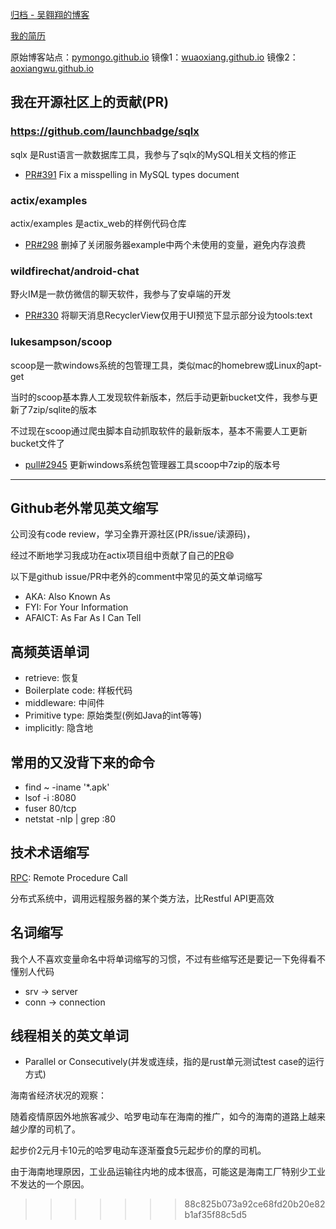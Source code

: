 [归档 - 吴翱翔的博客](/)

[我的简历](/redirect/resume.html)

原始博客站点：[pymongo.github.io](https://pymongo.github.io)
镜像1：[wuaoxiang.github.io](https://wuaoxiang.github.io)
镜像2：[aoxiangwu.github.io](https://aoxiangwu.github.io)

## 我在开源社区上的贡献(PR)

### https://github.com/launchbadge/sqlx

sqlx 是Rust语言一款数据库工具，我参与了sqlx的MySQL相关文档的修正

- [PR#391](https://github.com/launchbadge/sqlx/pull/319) Fix a misspelling in MySQL types document

### actix/examples

actix/examples 是actix_web的样例代码仓库

- [PR#298](https://github.com/actix/examples/pull/298) 删掉了关闭服务器example中两个未使用的变量，避免内存浪费

### wildfirechat/android-chat

野火IM是一款仿微信的聊天软件，我参与了安卓端的开发

- [PR#330](https://github.com/wildfirechat/android-chat/pull/330) 将聊天消息RecyclerView仅用于UI预览下显示部分设为tools:text

### lukesampson/scoop

scoop是一款windows系统的包管理工具，类似mac的homebrew或Linux的apt-get

当时的scoop基本靠人工发现软件新版本，然后手动更新bucket文件，我参与更新了7zip/sqlite的版本

不过现在scoop通过爬虫脚本自动抓取软件的最新版本，基本不需要人工更新bucket文件了

- [pull#2945](https://github.com/lukesampson/scoop/pull/2945) 更新windows系统包管理器工具scoop中7zip的版本号

---

## Github老外常见英文缩写

公司没有code review，学习全靠开源社区(PR/issue/读源码)，

经过不断地学习我成功在actix项目组中贡献了自己的[PR](https://github.com/actix/examples/pull/298)😄

以下是github issue/PR中老外的comment中常见的英文单词缩写

- AKA: Also Known As
- FYI: For Your Information
- AFAICT: As Far As I Can Tell

## 高频英语单词

- retrieve: 恢复
- Boilerplate code: 样板代码
- middleware: 中间件
- Primitive type: 原始类型(例如Java的int等等)
- implicitly: 隐含地

## 常用的又没背下来的命令

- find ~ -iname '*.apk'
- lsof -i :8080
- fuser 80/tcp
- netstat -nlp | grep :80

## 技术术语缩写

[RPC](https://zhuanlan.zhihu.com/p/36427583): Remote Procedure Call

分布式系统中，调用远程服务器的某个类方法，比Restful API更高效

## 名词缩写

我个人不喜欢变量命名中将单词缩写的习惯，不过有些缩写还是要记一下免得看不懂别人代码

- srv -> server
- conn -> connection

## 线程相关的英文单词

- Parallel or Consecutively(并发或连续，指的是rust单元测试test case的运行方式)

海南省经济状况的观察：

随着疫情原因外地旅客减少、哈罗电动车在海南的推广，如今的海南的道路上越来越少摩的司机了。

起步价2元月卡10元的哈罗电动车逐渐蚕食5元起步价的摩的司机。

由于海南地理原因，工业品运输往内地的成本很高，可能这是海南工厂特别少工业不发达的一个原因。
>>>>>>> 88c825b073a92ce68fd20b20e82b1af35f88c5d5
